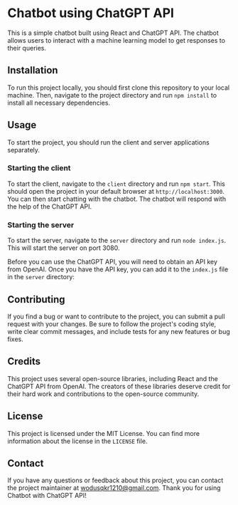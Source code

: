 # Chatbot using ChatGPT API

This is a simple chatbot built using React and ChatGPT API. The chatbot allows users to interact with a machine learning model to get responses to their queries.

## Installation

To run this project locally, you should first clone this repository to your local machine. Then, navigate to the project directory and run `npm install` to install all necessary dependencies.


## Usage

To start the project, you should run the client and server applications separately.

### Starting the client

To start the client, navigate to the `client` directory and run `npm start`. This should open the project in your default browser at `http://localhost:3000`. You can then start chatting with the chatbot. The chatbot will respond with the help of the ChatGPT API.

### Starting the server

To start the server, navigate to the `server` directory and run `node index.js`. This will start the server on port 3080.

Before you can use the ChatGPT API, you will need to obtain an API key from OpenAI. Once you have the API key, you can add it to the `index.js` file in the `server` directory:


## Contributing

If you find a bug or want to contribute to the project, you can submit a pull request with your changes. Be sure to follow the project's coding style, write clear commit messages, and include tests for any new features or bug fixes.

## Credits

This project uses several open-source libraries, including React and the ChatGPT API from OpenAI. The creators of these libraries deserve credit for their hard work and contributions to the open-source community.

## License

This project is licensed under the MIT License. You can find more information about the license in the `LICENSE` file.

## Contact

If you have any questions or feedback about this project, you can contact the project maintainer at wodusqkr1210@gmail.com. Thank you for using Chatbot with ChatGPT API!
